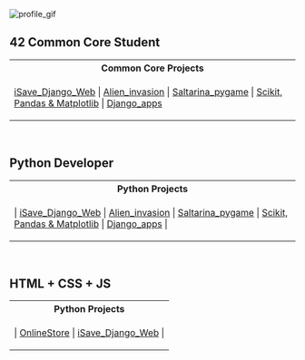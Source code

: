 ![profile_gif](https://mir-s3-cdn-cf.behance.net/project_modules/1400/b32a8c179531059.64fb11033cc3c.gif)

## 42 Common Core Student

<table>
<tr>
<th>Common Core Projects</th>
</tr>
<tr>

<td>
  
  <a href="https://github.com/markelberg/iSave-gestor-de-gastos-">iSave_Django_Web</a> |
  <a href="https://github.com/markelberg/Alien_invasion_game">Alien_invasion</a> |
  <a href="https://github.com/markelberg/Saltarina_game">Saltarina_pygame</a> |
  <a href="https://github.com/markelberg/scikit-matplotlib-pandas">Scikit, Pandas & Matplotlib</a> |
  <a href="https://github.com/markelberg/Django_apps">Django_apps</a>

</td> 
</tr> 
</table>
<br>

## Python Developer

<table>
<tr>
<th>Python Projects</th>
</tr>
<tr>

<td>

| [iSave_Django_Web](https://github.com/markelberg/iSave-gestor-de-gastos-) | [Alien_invasion](https://github.com/markelberg/Alien_invasion_game) | [Saltarina_pygame](https://github.com/markelberg/Saltarina_game) | [Scikit, Pandas & Matplotlib](https://github.com/markelberg/scikit-matplotlib-pandas) | [Django_apps](https://github.com/markelberg/Django_apps) |

</td> </tr> </table>
<br>

## HTML + CSS + JS

<table>
<tr>
<th>Python Projects</th>
</tr>
<tr>

<td>

| [OnlineStore](https://github.com/markelberg/My-WebStore) | [iSave_Django_Web](https://github.com/markelberg/iSave-gestor-de-gastos-) |

</td>

</tr> </table>
<br>
